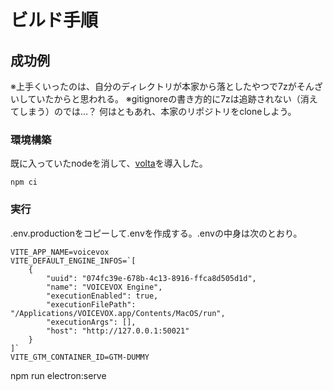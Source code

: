 # ビルド手順
## 成功例
※上手くいったのは、自分のディレクトリが本家から落としたやつで7zがそんざいしていたからと思われる。
※gitignoreの書き方的に7zは追跡されない（消えてしまう）のでは…？
何はともあれ、本家のリポジトリをcloneしよう。
### 環境構築
既に入っていたnodeを消して、[volta](https://www.geeklibrary.jp/counter-attack/volta/#%25e8%2587%25aa%25e5%258b%2595%25e8%25a8%25ad%25e5%25ae%259a%25e3%2581%2599%25e3%2582%258b%25e4%25ba%25ba%25e7%2594%25a8)を導入した。
```
npm ci
```
### 実行
.env.productionをコピーして.envを作成する。.envの中身は次のとおり。
```
VITE_APP_NAME=voicevox
VITE_DEFAULT_ENGINE_INFOS=`[
    {
        "uuid": "074fc39e-678b-4c13-8916-ffca8d505d1d",
        "name": "VOICEVOX Engine",
        "executionEnabled": true,
        "executionFilePath": "/Applications/VOICEVOX.app/Contents/MacOS/run",
        "executionArgs": [],
        "host": "http://127.0.0.1:50021"
    }
]`
VITE_GTM_CONTAINER_ID=GTM-DUMMY
```
npm run electron:serve
